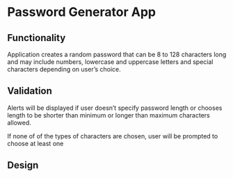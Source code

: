 # Password Generator App 
Functionality
---

Application creates a random password that can be 8 to 128 characters long and may include numbers, lowercase and uppercase letters and special characters depending on user’s choice. 

Validation
---

Alerts will be displayed if user doesn’t specify password length or chooses length to be shorter than minimum or longer than maximum characters allowed. 

If none of of the types of characters are chosen, user will be prompted to choose at least one

Design
---


